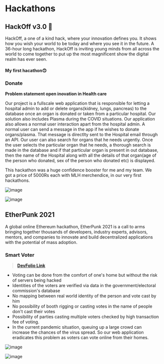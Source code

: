 
# Hackathons

## HackOff v3.0 🌟

HackOff, a one of a kind hack, where your innovation defines you. It shows how you wish your world to be today and where you see it in the future. A 36-hour long hackathon, HackOff is inviting young minds from all across the world to come together to put up the most magnificent show the digital realm has ever seen.

#### My first hacathon🙃

### Donate
**Problem statement open inovation in Health care**

Our project is a fullscale web application that is responsible for letting a hospital admin to add or delete organs(kidney, lungs, pancreas) to the database once an organ is donated or taken from a particular hospital. Our solution also includes Plasma during the COVID situations. Our application also allows a normal user interaction apart from the hospital admin. A normal user can send a message in the app if he wishes to donate organs/plasma. That message is directlty sent to the Hospital email through an API. Our user can also search for organs that he needs urgently. Once the user selects the particular organ that he needs, a thorough search is made in the database and if that particular organ is present in out database, then the name of the Hospital along with all the details of that organ(age of the person who donated, sex of the person who donated etc) is displayed.

This hackathon was a huge confidence booster for me and my team. We got a price of 5000Rs each with MLH merchendice, in our very first hackathons.

![image](https://i.imgur.com/gCucwpt.png)

![image](https://i.imgur.com/tBoa7NW.png)

## EtherPunk 2021

A global online Ethereum hackathon, EtherPunk 2021 is a call to arms bringing together thousands of developers, industry experts, advisors, mentors, and companies to innovate and build decentralized applications with the potential of mass adoption.

### Smart Voter

> **[DevFolio Link](https://devfolio.co/submissions/smart-voter-5220)**

- Voting can be done from the comfort of one's home but without the risk of servers being hacked
- Identities of the voters are verified via data in the government/electoral commission's database
- No mapping between real world identity of the person and vote cast by him
- No possibility of booth rigging or casting votes in the name of people don't cast their votes
- Possibility of parties casting multiple voters checked by high transaction fee of voting.
- In the current pandemic situation, queuing up a large crowd can increase the chances of the virus spread. So our web application eradicates this problem as voters can vote online from their homes.

![image](https://user-images.githubusercontent.com/50829119/124025259-d9e49b80-da0d-11eb-9f7b-c9f89f9cca5f.png)

![image](https://user-images.githubusercontent.com/50829119/124025390-fe407800-da0d-11eb-8bf3-d44af0049a5c.png)



